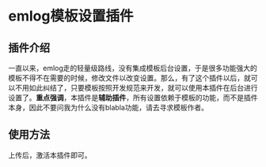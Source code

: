 emlog模板设置插件
==============

插件介绍
--------------

一直以来，emlog走的轻量级路线，没有集成模板后台设置，于是很多功能强大的模板不得不在需要的时候，修改文件以改变设置。那么，有了这个插件以后，就可以不用如此纠结了，只要模板按照开发规范来开发，就可以使用本插件在后台进行设置了。**重点强调**，本插件是**辅助插件**，所有设置依赖于模板的功能，而不是插件本身，因此不要问我为什么没有blabla功能，请去寻求模板作者。

使用方法
--------------

上传后，激活本插件即可。
